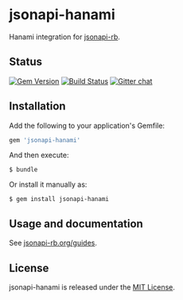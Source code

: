 # jsonapi-hanami
Hanami integration for [jsonapi-rb](http://jsonapi-rb.org).

## Status

[![Gem Version](https://badge.fury.io/rb/jsonapi-hanami.svg)](https://badge.fury.io/rb/jsonapi-hanami)
[![Build Status](https://secure.travis-ci.org/jsonapi-rb/hanami.svg?branch=master)](http://travis-ci.org/jsonapi-rb/hanami?branch=master)
[![Gitter chat](https://badges.gitter.im/gitterHQ/gitter.png)](https://gitter.im/jsonapi-rb/Lobby)

## Installation

Add the following to your application's Gemfile:
```ruby
gem 'jsonapi-hanami'
```
And then execute:
```
$ bundle
```
Or install it manually as:
```
$ gem install jsonapi-hanami
```

## Usage and documentation

See [jsonapi-rb.org/guides](http://jsonapi-rb.org/guides).

## License

jsonapi-hanami is released under the [MIT License](http://www.opensource.org/licenses/MIT).
